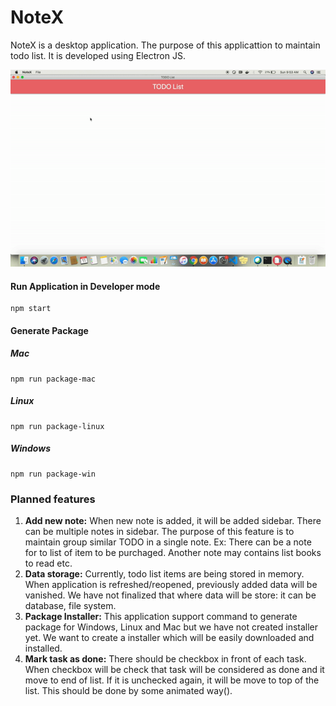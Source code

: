 # NoteX

NoteX is a desktop application. The purpose of this applicattion to maintain todo list. It is developed using Electron JS.

![](docs/media/demo.gif)
#### Run Application in Developer mode

```
npm start
```

#### Generate Package
##### Mac
```
npm run package-mac
```
##### Linux
```
npm run package-linux
```
##### Windows
```
npm run package-win
```

### Planned features
1. **Add new note:** When new note is added, it will be added sidebar. There can be multiple notes in sidebar. The purpose of this feature is to maintain group similar TODO in a single note.
Ex: There can be a note for to list of item to be purchaged. Another note may contains list books to read etc.
2. **Data storage:** Currently, todo list items are being stored in memory. When application is refreshed/reopened, previously added data will be vanished. We have not finalized that where data will be store: it can be database, file system.
3. **Package Installer:** This application support command to generate package for Windows, Linux and Mac but we have not created installer yet. We want to create a installer which will be easily downloaded and installed.
4. **Mark task as done:** There should be checkbox in front of each task. When checkbox will be check that task will be considered as done and it move to end of list. If it is unchecked again, it will be move to top of the list. This should be done by some animated way().


